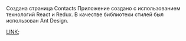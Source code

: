 Создана страница Contacts
Приложение создано с использованием технологий React и Redux.
В качестве библиотеки стилей был использован Ant Design.

[LINK](https://rustron.github.io/new/#/contacts);